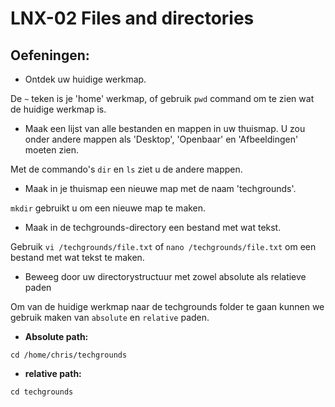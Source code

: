 # LNX-02 Files and directories
## Oefeningen:
- Ontdek uw huidige werkmap. 
 
De `~` teken is je 'home' werkmap, of gebruik `pwd` command om te zien wat de huidige werkmap is.
- Maak een lijst van alle bestanden en mappen in uw thuismap. U zou onder andere mappen als 'Desktop', 'Openbaar' en 'Afbeeldingen' moeten zien.

Met de commando's `dir` en `ls` ziet u de andere mappen.
- Maak in je thuismap een nieuwe map met de naam 'techgrounds'.

`mkdir` gebruikt u om een nieuwe map te maken. 
- Maak in de techgrounds-directory een bestand met wat tekst.

Gebruik `vi /techgrounds/file.txt` of `nano /techgrounds/file.txt` om een bestand met wat tekst te maken.
- Beweeg door uw directorystructuur met zowel absolute als relatieve paden

Om van de huidige werkmap naar de techgrounds folder te gaan kunnen we gebruik maken van `absolute` en `relative` paden.

- **Absolute path:**

`cd /home/chris/techgrounds`
- **relative path:**

`cd techgrounds`

